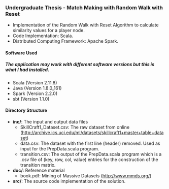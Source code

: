 ### Undergraduate Thesis - Match Making with Random Walk with Reset
- Implementation of the Random Walk with Reset Algorithm to calculate similarity values for a player node.
- Code Implementation: Scala.
- Distributed Computing Framework: Apache Spark.
#### Software Used
##### The application may work with different software versions but this is what I had installed.
- Scala (Version 2.11.8)
- Java (Version 1.8.0_161)
- Spark (Version 2.2.0)
- sbt (Version 1.1.0)
#### Directory Structure
- **inc/**: The input and output data files
    - SkillCraft1_Dataset.csv: The raw dataset from online (http://archive.ics.uci.edu/ml/datasets/skillcraft1+master+table+dataset)
    - data.csv: The dataset with the first line (header) removed. Used as input for the PrepData.scala program.
    - transition.csv: The output of the PrepData.scala program which is a .csv file of (key, row, col, value) entries for the construction of the transition matrix.
- **doc/**: Reference material
    - book.pdf: Mining of Massive Datasets (http://www.mmds.org/)
- **src/**: The source code implementation of the solution.

